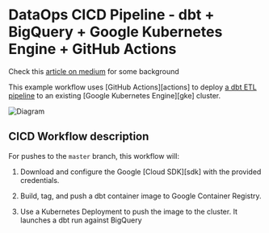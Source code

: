 # DataOps CICD Pipeline - dbt + BigQuery + Google Kubernetes Engine + GitHub Actions
Check this  [article on medium](https://medium.com/swlh/dawn-of-dataops-can-we-build-a-100-serverless-etl-following-ci-cd-principles-3ca587ba1ec0) for some background

This example workflow  uses [GitHub Actions][actions] to deploy [a dbt
ETL pipeline](dbtexp/) to an existing [Google Kubernetes Engine][gke] cluster.

![Diagram](dbtexp/assets/diagram.png)

## CICD Workflow description

For pushes to the `master` branch, this workflow will:

1.  Download and configure the Google [Cloud SDK][sdk] with the provided
    credentials.

1.  Build, tag, and push a dbt container image to Google Container Registry.

1.  Use a Kubernetes Deployment to push the image to the cluster. It launches a dbt run against BigQuery

